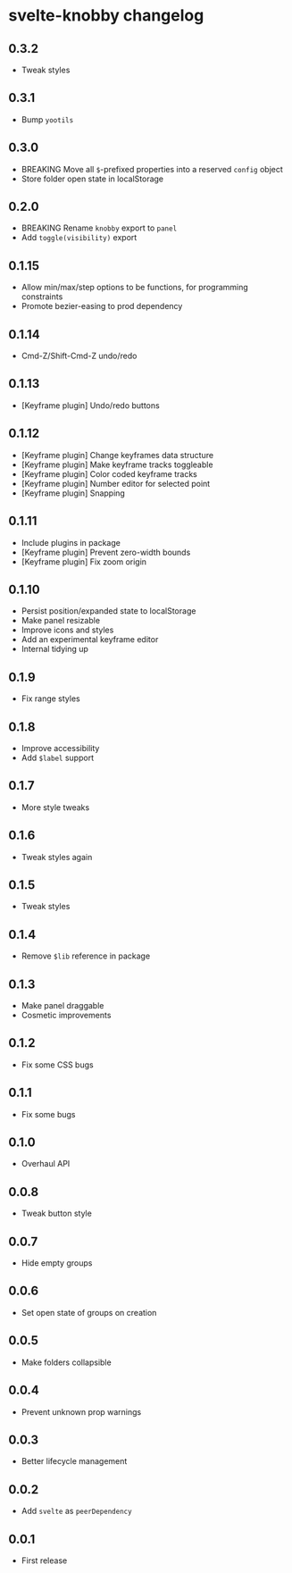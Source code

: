 # svelte-knobby changelog

## 0.3.2

- Tweak styles

## 0.3.1

- Bump `yootils`

## 0.3.0

- BREAKING Move all `$`-prefixed properties into a reserved `config` object
- Store folder open state in localStorage

## 0.2.0

- BREAKING Rename `knobby` export to `panel`
- Add `toggle(visibility)` export

## 0.1.15

- Allow min/max/step options to be functions, for programming constraints
- Promote bezier-easing to prod dependency

## 0.1.14

- Cmd-Z/Shift-Cmd-Z undo/redo

## 0.1.13

- [Keyframe plugin] Undo/redo buttons

## 0.1.12

- [Keyframe plugin] Change keyframes data structure
- [Keyframe plugin] Make keyframe tracks toggleable
- [Keyframe plugin] Color coded keyframe tracks
- [Keyframe plugin] Number editor for selected point
- [Keyframe plugin] Snapping

## 0.1.11

- Include plugins in package
- [Keyframe plugin] Prevent zero-width bounds
- [Keyframe plugin] Fix zoom origin

## 0.1.10

- Persist position/expanded state to localStorage
- Make panel resizable
- Improve icons and styles
- Add an experimental keyframe editor
- Internal tidying up

## 0.1.9

- Fix range styles

## 0.1.8

- Improve accessibility
- Add `$label` support

## 0.1.7

- More style tweaks

## 0.1.6

- Tweak styles again

## 0.1.5

- Tweak styles

## 0.1.4

- Remove `$lib` reference in package

## 0.1.3

- Make panel draggable
- Cosmetic improvements

## 0.1.2

- Fix some CSS bugs

## 0.1.1

- Fix some bugs

## 0.1.0

- Overhaul API

## 0.0.8

- Tweak button style

## 0.0.7

- Hide empty groups

## 0.0.6

- Set open state of groups on creation

## 0.0.5

- Make folders collapsible

## 0.0.4

- Prevent unknown prop warnings

## 0.0.3

- Better lifecycle management

## 0.0.2

- Add `svelte` as `peerDependency`

## 0.0.1

- First release
